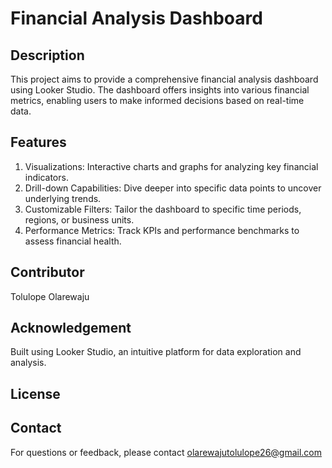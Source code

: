 # Financial Analysis Dashboard

## Description 
This project aims to provide a comprehensive financial analysis dashboard using Looker Studio. The dashboard offers insights into various financial metrics, enabling users to make informed decisions based on real-time data.

## Features
1. Visualizations: Interactive charts and graphs for analyzing key financial indicators.
2. Drill-down Capabilities: Dive deeper into specific data points to uncover underlying trends.
3. Customizable Filters: Tailor the dashboard to specific time periods, regions, or business units.
4. Performance Metrics: Track KPIs and performance benchmarks to assess financial health.

## Contributor
Tolulope Olarewaju 

## Acknowledgement
Built using Looker Studio, an intuitive platform for data exploration and analysis.

## License 

## Contact
For questions or feedback, please contact olarewajutolulope26@gmail.com 
